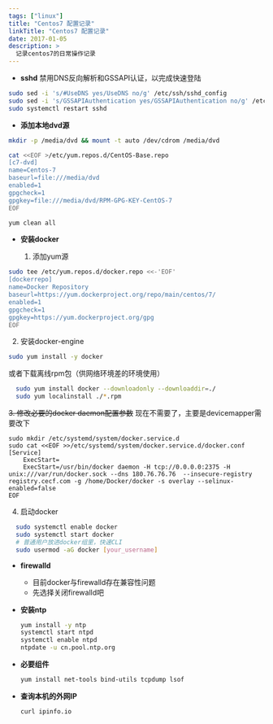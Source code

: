 ```yaml
---
tags: ["linux"]
title: "Centos7 配置记录"
linkTitle: "Centos7 配置记录"
date: 2017-01-05
description: >
  记录centos7的日常操作记录
---
```


* **sshd** 禁用DNS反向解析和GSSAPI认证，以完成快速登陆

```bash
sudo sed -i 's/#UseDNS yes/UseDNS no/g' /etc/ssh/sshd_config
sudo sed -i 's/GSSAPIAuthentication yes/GSSAPIAuthentication no/g' /etc/ssh/sshd_config
sudo systemctl restart sshd
```

* **添加本地dvd源**

```bash
mkdir -p /media/dvd && mount -t auto /dev/cdrom /media/dvd

cat <<EOF >/etc/yum.repos.d/CentOS-Base.repo
[c7-dvd]
name=Centos-7
baseurl=file:///media/dvd
enabled=1
gpgcheck=1
gpgkey=file:///media/dvd/RPM-GPG-KEY-CentOS-7
EOF

yum clean all
```

* **安装docker**

  1. 添加yum源

```bash
sudo tee /etc/yum.repos.d/docker.repo <<-'EOF'
[dockerrepo]
name=Docker Repository
baseurl=https://yum.dockerproject.org/repo/main/centos/7/
enabled=1
gpgcheck=1
gpgkey=https://yum.dockerproject.org/gpg
EOF
```

  2. 安装docker-engine

```bash
sudo yum install -y docker
```

  或者下载离线rpm包（供网络环境差的环境使用）

```bash
  sudo yum install docker --downloadonly --downloaddir=./
  sudo yum localinstall ./*.rpm
```

  ~~3. 修改必要的docker daemon配置参数~~ 现在不需要了，主要是devicemapper需要改下

```
sudo mkdir /etc/systemd/system/docker.service.d
sudo cat <<EOF >>/etc/systemd/system/docker.service.d/docker.conf
[Service]
    ExecStart=
    ExecStart=/usr/bin/docker daemon -H tcp://0.0.0.0:2375 -H unix:///var/run/docker.sock --dns 180.76.76.76  --insecure-registry registry.cecf.com -g /home/Docker/docker -s overlay --selinux-enabled=false
EOF
```

   4. 启动docker

```bash
  sudo systemctl enable docker
  sudo systemctl start docker
  # 普通用户放进docker组里，快速CLI
  sudo usermod -aG docker [your_username]
```

* **firewalld**

  * 目前docker与firewalld存在兼容性问题
  * 先选择关闭firewalld吧

* **安装ntp**

  ```bash
  yum install -y ntp
  systemctl start ntpd
  systemctl enable ntpd
  ntpdate -u cn.pool.ntp.org
  ```

* **必要组件**

  ```bash
  yum install net-tools bind-utils tcpdump lsof
  ```

* **查询本机的外网IP**

  ```bash
  curl ipinfo.io
  ```